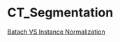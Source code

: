 # CT_Segmentation

[Batach VS Instance Normalization](https://www.baeldung.com/cs/instance-vs-batch-normalization)
